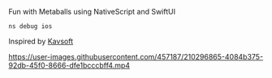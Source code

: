 Fun with Metaballs using NativeScript and SwiftUI

```
ns debug ios
```

Inspired by [Kavsoft](https://twitter.com/_Kavsoft/status/1573046688021123072)

https://user-images.githubusercontent.com/457187/210296865-4084b375-92db-45f0-8666-dfe1bcccbff4.mp4


